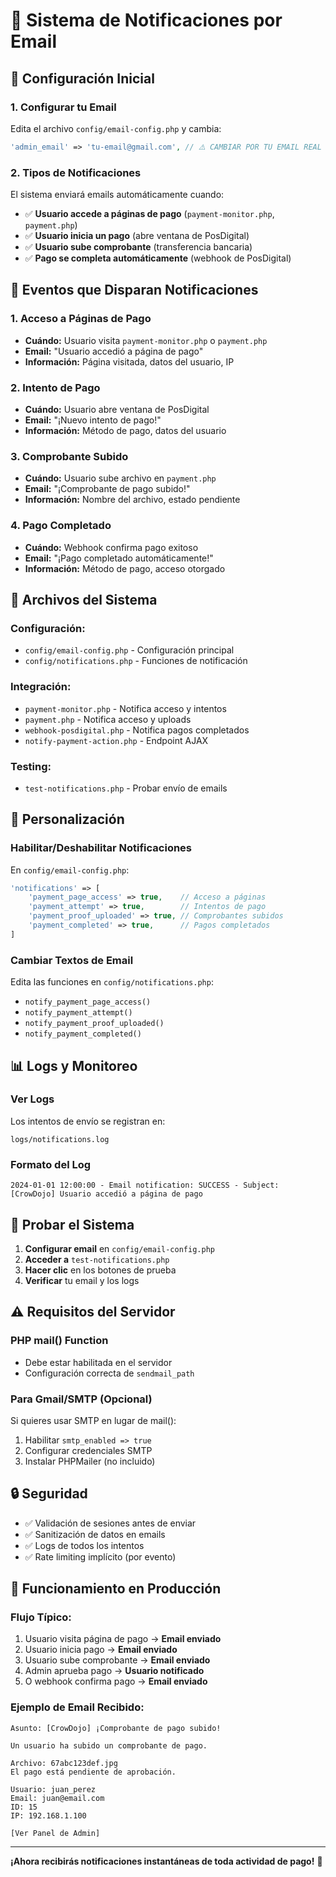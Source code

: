 # 🔔 Sistema de Notificaciones por Email

## 📧 Configuración Inicial

### 1. Configurar tu Email
Edita el archivo `config/email-config.php` y cambia:

```php
'admin_email' => 'tu-email@gmail.com', // ⚠️ CAMBIAR POR TU EMAIL REAL
```

### 2. Tipos de Notificaciones

El sistema enviará emails automáticamente cuando:

- ✅ **Usuario accede a páginas de pago** (`payment-monitor.php`, `payment.php`)
- ✅ **Usuario inicia un pago** (abre ventana de PosDigital)
- ✅ **Usuario sube comprobante** (transferencia bancaria)
- ✅ **Pago se completa automáticamente** (webhook de PosDigital)

## 🎯 Eventos que Disparan Notificaciones

### 1. Acceso a Páginas de Pago
- **Cuándo:** Usuario visita `payment-monitor.php` o `payment.php`
- **Email:** "Usuario accedió a página de pago"
- **Información:** Página visitada, datos del usuario, IP

### 2. Intento de Pago
- **Cuándo:** Usuario abre ventana de PosDigital
- **Email:** "¡Nuevo intento de pago!"
- **Información:** Método de pago, datos del usuario

### 3. Comprobante Subido
- **Cuándo:** Usuario sube archivo en `payment.php`
- **Email:** "¡Comprobante de pago subido!"
- **Información:** Nombre del archivo, estado pendiente

### 4. Pago Completado
- **Cuándo:** Webhook confirma pago exitoso
- **Email:** "¡Pago completado automáticamente!"
- **Información:** Método de pago, acceso otorgado

## 📁 Archivos del Sistema

### Configuración:
- `config/email-config.php` - Configuración principal
- `config/notifications.php` - Funciones de notificación

### Integración:
- `payment-monitor.php` - Notifica acceso y intentos
- `payment.php` - Notifica acceso y uploads
- `webhook-posdigital.php` - Notifica pagos completados
- `notify-payment-action.php` - Endpoint AJAX

### Testing:
- `test-notifications.php` - Probar envío de emails

## 🔧 Personalización

### Habilitar/Deshabilitar Notificaciones
En `config/email-config.php`:

```php
'notifications' => [
    'payment_page_access' => true,    // Acceso a páginas
    'payment_attempt' => true,        // Intentos de pago
    'payment_proof_uploaded' => true, // Comprobantes subidos
    'payment_completed' => true,      // Pagos completados
]
```

### Cambiar Textos de Email
Edita las funciones en `config/notifications.php`:
- `notify_payment_page_access()`
- `notify_payment_attempt()`
- `notify_payment_proof_uploaded()`
- `notify_payment_completed()`

## 📊 Logs y Monitoreo

### Ver Logs
Los intentos de envío se registran en:
```
logs/notifications.log
```

### Formato del Log
```
2024-01-01 12:00:00 - Email notification: SUCCESS - Subject: [CrowDojo] Usuario accedió a página de pago
```

## 🧪 Probar el Sistema

1. **Configurar email** en `config/email-config.php`
2. **Acceder a** `test-notifications.php`
3. **Hacer clic** en los botones de prueba
4. **Verificar** tu email y los logs

## ⚠️ Requisitos del Servidor

### PHP mail() Function
- Debe estar habilitada en el servidor
- Configuración correcta de `sendmail_path`

### Para Gmail/SMTP (Opcional)
Si quieres usar SMTP en lugar de mail():
1. Habilitar `smtp_enabled => true`
2. Configurar credenciales SMTP
3. Instalar PHPMailer (no incluido)

## 🔒 Seguridad

- ✅ Validación de sesiones antes de enviar
- ✅ Sanitización de datos en emails
- ✅ Logs de todos los intentos
- ✅ Rate limiting implícito (por evento)

## 🚀 Funcionamiento en Producción

### Flujo Típico:
1. Usuario visita página de pago → **Email enviado**
2. Usuario inicia pago → **Email enviado**
3. Usuario sube comprobante → **Email enviado**
4. Admin aprueba pago → **Usuario notificado**
5. O webhook confirma pago → **Email enviado**

### Ejemplo de Email Recibido:
```
Asunto: [CrowDojo] ¡Comprobante de pago subido!

Un usuario ha subido un comprobante de pago.

Archivo: 67abc123def.jpg
El pago está pendiente de aprobación.

Usuario: juan_perez
Email: juan@email.com
ID: 15
IP: 192.168.1.100

[Ver Panel de Admin]
```

---

**¡Ahora recibirás notificaciones instantáneas de toda actividad de pago!** 🎉